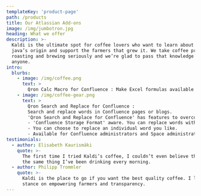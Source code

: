 ```yaml
---
templateKey: 'product-page'
path: /products
title: Our Atlassian Add-ons
image: /img/jumbotron.jpg
heading: What we offer
description: >-
  Kaldi is the ultimate spot for coffee lovers who want to learn about their
  java’s origin and support the farmers that grew it. We take coffee production,
  roasting and brewing seriously and we’re glad to pass that knowledge to
  anyone.
intro:
  blurbs:
    - image: /img/coffee.png
      text: >
        Qron Calc Macro for Confluence : Make Excel formulas available on Confluence's standard table.
    - image: /img/coffee-gear.png
      text: >
        Qron Search and Replace for Confluence : 
        Search and replace words in Confluence pages or blogs.
        'Qron Search and Replace for Confluence' has features to overcomes defects of other replacement addon.
        - 'Confluence Storage Format' aware. You can replace words without breaking storage format.
        - You can choose to replace an individual word you like.
        - Available for Confluence administrators and Space administrators and general users.
testimonials:
  - author: Elisabeth Kaurismäki
    quote: >-
      The first time I tried Kaldi’s coffee, I couldn’t even believe that was
      the same thing I’ve been drinking every morning.
  - author: Philipp Trommler
    quote: >-
      Kaldi is the place to go if you want the best quality coffee. I love their
      stance on empowering farmers and transparency.
---
```

